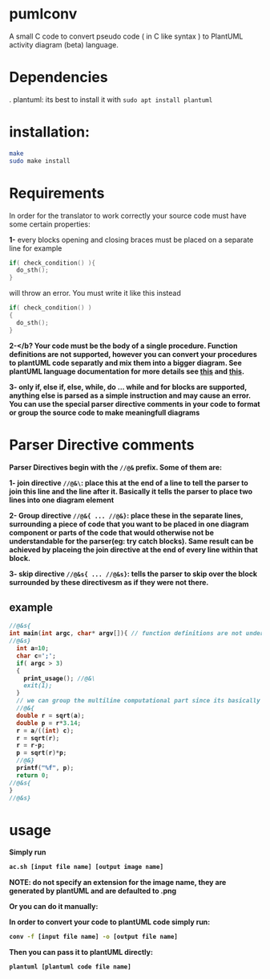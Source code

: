 # pumlconv
A small C code to convert pseudo code ( in C like syntax ) to PlantUML activity diagram (beta) language.

# Dependencies
. plantuml: its best to install it with `sudo apt install plantuml`

# installation:
``` sh
make
sudo make install
```
# Requirements
In order for the translator to work correctly your source code must have some certain properties:

 <b>1-</b> every blocks opening and closing braces must be placed on a separate line
  for example
  ``` c
  if( check_condition() ){
    do_sth();
  }
  ```
  will throw an error. You must write it like this instead
  ```c
  if( check_condition() )
  {
    do_sth();
  }
  ```
<b>2-</b? Your code must be the body of a <b>single procedure</b>. Function definitions are not supported, however you can convert your procedures to plantUML code separatly and mix them into a bigger diagram. See plantUML language documentation for more details see [this](https://plantuml.com/activity-diagram-beta#ezoic-pub-ad-placeholder-647) and [this](https://forum.plantuml.net/2398/is-it-possible-to-add-a-comment-on-top-of-a-activity-partition?show=2403#a2403).

<b>3-</b> only if, else if, else, while, do ... while and for blocks are supported, anything else is parsed as a simple instruction and may cause an error. You can use the special parser directive comments in your code to format or group the source code to make meaningfull diagrams

# Parser Directive comments
Parser Directives begin with the `//@&` prefix. Some of them are:

<b>1-</b> join directive `//@&\`: place this at the end of a line to tell the parser to join this line and the line after it. Basically it tells the parser to place two lines into one diagram element

<b>2-</b> Group directive `//@&{ ... //@&}`: place these in the <b>separate lines</b>, surrounding a piece of code that you want to be placed in one diagram component or parts of the code that would otherwise not be understandable for the parser(eg: try catch blocks). Same result can be achieved by placeing the join directive at the end of every line within that block.

<b>3-</b> skip directive `//@&s{ ... //@&s}`: tells the parser to skip over the block surrounded by these directivesm as if they were not there.

## example
``` c
//@&s{
int main(int argc, char* argv[]){ // function definitions are not understood by the parser.
//@&s}
  int a=10;
  char c=';';
  if( argc > 3)
  {
    print_usage(); //@&\
    exit(1);
  }
  // we can group the multiline computational part since its basically doing <i>one</i> thing
  //@&{
  double r = sqrt(a);
  double p = r*3.14;
  r = a/((int) c);
  r = sqrt(r);
  r = r-p;
  p = sqrt(r)*p;
  //@&}
  printf("%f", p);
  return 0;
//@&s{
}
//@&s}
```

# usage
Simply run
``` sh
ac.sh [input file name] [output image name]
```
<b>NOTE:</b> do not specify an extension for the image name, they are generated by plantUML and are defaulted to .png

<b>Or you can do it manually:</b>

In order to convert your code to plantUML code simply run:
``` sh
conv -f [input file name] -o [output file name]
```
Then you can pass it to plantUML directly:
``` sh
plantuml [plantuml code file name]
```

